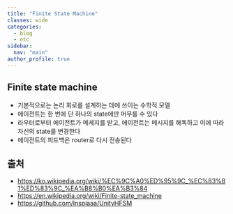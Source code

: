 ```yaml
---
title: "Finite State Machine"
classes: wide
categories: 
  - blog
  - etc
sidebar:
  nav: "main"
author_profile: true
---
```


## Finite state machine
* 기본적으로는 논리 회로를 설계하는 데에 쓰이는 수학적 모델
* 에이전트는 한 번에 단 하나의 state에만 머무를 수 있다
* 라우터로부터 에이전트가 메세지를 받고, 에이전트는 메시지를 해독하고 이에 따라 자신의 state를 변경한다
* 에이전트의 피드백은 router로 다시 전송된다

## 출처
* <https://ko.wikipedia.org/wiki/%EC%9C%A0%ED%95%9C_%EC%83%81%ED%83%9C_%EA%B8%B0%EA%B3%84>
* <https://en.wikipedia.org/wiki/Finite-state_machine>
* <https://github.com/Inspiaaa/UnityHFSM>